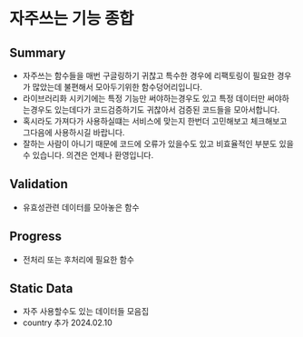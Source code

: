 # 자주쓰는 기능 종합

## Summary
- 자주쓰는 함수들을 매번 구글링하기 귀찮고 특수한 경우에 리팩토링이 필요한 경우가 많았는데 불편해서 모아두기위한 함수덩어리입니다.
- 라이브러리화 시키기에는 특정 기능만 써야하는경우도 있고 특정 데이터만 써야하는경우도 있는데다가 코드검증하기도 귀찮아서 검증된 코드들을 모아서합니다.
- 혹시라도 가져다가 사용하실떄는 서비스에 맞는지 한번더 고민해보고 체크해보고 그다음에 사용하시길 바랍니다.
- 잘하는 사람이 아니기 때문에 코드에 오류가 있을수도 있고 비효율적인 부분도 있을수 있습니다. 의견은 언제나 환영입니다.

## Validation 
- 유효성관련 데이터를 모아놓은 함수

## Progress
- 전처리 또는 후처리에 필요한 함수

## Static Data 
- 자주 사용할수도 있는 데이터들 모음집 
- country 추가 2024.02.10